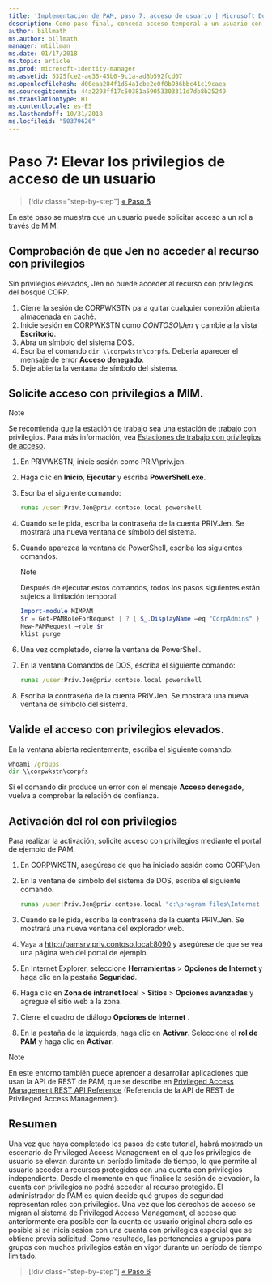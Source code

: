 ```yaml
---
title: 'Implementación de PAM, paso 7: acceso de usuario | Microsoft Docs'
description: Como paso final, conceda acceso temporal a un usuario con privilegios para comprobar que la implementación de Privileged Access Management se haya realizado correctamente.
author: billmath
ms.author: billmath
manager: mtillman
ms.date: 01/17/2018
ms.topic: article
ms.prod: microsoft-identity-manager
ms.assetid: 5325fce2-ae35-45b0-9c1a-ad8b592fcd07
ms.openlocfilehash: d00eaa284f1d54a1cbe2e0f8b936bbc41c19caea
ms.sourcegitcommit: 44a2293ff17c50381a59053303311d7db8b25249
ms.translationtype: HT
ms.contentlocale: es-ES
ms.lasthandoff: 10/31/2018
ms.locfileid: "50379626"
---
```

# <a name="step-7--elevate-a-users-access"></a>Paso 7: Elevar los privilegios de acceso de un usuario

> [!div class="step-by-step"]
> [« Paso 6](step-6-transition-group-to-pam.md)


En este paso se muestra que un usuario puede solicitar acceso a un rol a través de MIM.

## <a name="verify-that-jen-cannot-access-the-privileged-resource"></a>Comprobación de que Jen no acceder al recurso con privilegios

Sin privilegios elevados, Jen no puede acceder al recurso con privilegios del bosque CORP.

1. Cierre la sesión de CORPWKSTN para quitar cualquier conexión abierta almacenada en caché.
2. Inicie sesión en CORPWKSTN como *CONTOSO\Jen* y cambie a la vista **Escritorio**.
3. Abra un símbolo del sistema DOS.
4. Escriba el comando `dir \\corpwkstn\corpfs`. Debería aparecer el mensaje de error **Acceso denegado**.
5. Deje abierta la ventana de símbolo del sistema.

## <a name="request-privileged-access-from-mim"></a>Solicite acceso con privilegios a MIM.

> [!NOTE]
> Se recomienda que la estación de trabajo sea una estación de trabajo con privilegios.  Para más información, vea [Estaciones de trabajo con privilegios de acceso](https://docs.microsoft.com/windows-server/identity/securing-privileged-access/privileged-access-workstations).

1. En PRIVWKSTN, inicie sesión como PRIV\priv.jen.
2. Haga clic en **Inicio**, **Ejecutar** y escriba **PowerShell.exe**.
3. Escriba el siguiente comando:

    ```cmd
    runas /user:Priv.Jen@priv.contoso.local powershell
    ```

2. Cuando se le pida, escriba la contraseña de la cuenta PRIV.Jen. Se mostrará una nueva ventana de símbolo del sistema.
3. Cuando aparezca la ventana de PowerShell, escriba los siguientes comandos.

    > [!NOTE]
    > Después de ejecutar estos comandos, todos los pasos siguientes están sujetos a limitación temporal.

    ```PowerShell
    Import-module MIMPAM
    $r = Get-PAMRoleForRequest | ? { $_.DisplayName –eq "CorpAdmins" }
    New-PAMRequest –role $r
    klist purge
    ```

4. Una vez completado, cierre la ventana de PowerShell.
5. En la ventana Comandos de DOS, escriba el siguiente comando:

    ```cmd
    runas /user:Priv.Jen@priv.contoso.local powershell
    ```

6. Escriba la contraseña de la cuenta PRIV.Jen. Se mostrará una nueva ventana de símbolo del sistema.

## <a name="validate-the-elevated-access"></a>Valide el acceso con privilegios elevados.
En la ventana abierta recientemente, escriba el siguiente comando:

```cmd
whoami /groups
dir \\corpwkstn\corpfs
```

Si el comando dir produce un error con el mensaje **Acceso denegado**, vuelva a comprobar la relación de confianza.

## <a name="activate-the-privileged-role"></a>Activación del rol con privilegios

Para realizar la activación, solicite acceso con privilegios mediante el portal de ejemplo de PAM.

1. En CORPWKSTN, asegúrese de que ha iniciado sesión como CORP\Jen.
2. En la ventana de símbolo del sistema de DOS, escriba el siguiente comando.

    ```cmd
    runas /user:Priv.Jen@priv.contoso.local "c:\program files\Internet Explorer\iexplore.exe"
    ```

3. Cuando se le pida, escriba la contraseña de la cuenta PRIV.Jen. Se mostrará una nueva ventana del explorador web.
4. Vaya a http://pamsrv.priv.contoso.local:8090 y asegúrese de que se vea una página web del portal de ejemplo.
5. En Internet Explorer, seleccione **Herramientas** > **Opciones de Internet** y haga clic en la pestaña **Seguridad**.
6. Haga clic en **Zona de intranet local** > **Sitios** > **Opciones avanzadas** y agregue el sitio web a la zona.
7. Cierre el cuadro de diálogo **Opciones de Internet** .
8. En la pestaña de la izquierda, haga clic en **Activar**. Seleccione el **rol de PAM** y haga clic en **Activar**.

> [!Note]
> En este entorno también puede aprender a desarrollar aplicaciones que usan la API de REST de PAM, que se describe en [Privileged Access Management REST API Reference](/microsoft-identity-manager/reference/privileged-access-management-rest-api-reference) (Referencia de la API de REST de Privileged Access Management).

## <a name="summary"></a>Resumen

Una vez que haya completado los pasos de este tutorial, habrá mostrado un escenario de Privileged Access Management en el que los privilegios de usuario se elevan durante un período limitado de tiempo, lo que permite al usuario acceder a recursos protegidos con una cuenta con privilegios independiente. Desde el momento en que finalice la sesión de elevación, la cuenta con privilegios no podrá acceder al recurso protegido. El administrador de PAM es quien decide qué grupos de seguridad representan roles con privilegios. Una vez que los derechos de acceso se migran al sistema de Privileged Access Management, el acceso que anteriormente era posible con la cuenta de usuario original ahora solo es posible si se inicia sesión con una cuenta con privilegios especial que se obtiene previa solicitud. Como resultado, las pertenencias a grupos para grupos con muchos privilegios están en vigor durante un período de tiempo limitado.

> [!div class="step-by-step"]
> [« Paso 6](step-6-transition-group-to-pam.md)
